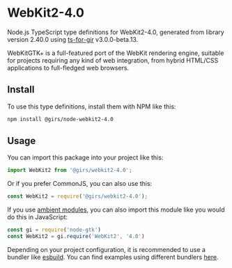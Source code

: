 
# WebKit2-4.0

Node.js TypeScript type definitions for WebKit2-4.0, generated from library version 2.40.0 using [ts-for-gir](https://github.com/gjsify/ts-for-gjs) v3.0.0-beta.13.

WebKitGTK+ is a full-featured port of the WebKit rendering engine, suitable for projects requiring any kind of web integration, from hybrid HTML/CSS applications to full-fledged web browsers.

## Install

To use this type definitions, install them with NPM like this:
```bash
npm install @girs/node-webkit2-4.0
```

## Usage

You can import this package into your project like this:
```ts
import WebKit2 from '@girs/webkit2-4.0';
```

Or if you prefer CommonJS, you can also use this:
```ts
const WebKit2 = require('@girs/webkit2-4.0');
```

If you use [ambient modules](https://github.com/gjsify/ts-for-gir/tree/main/packages/cli#ambient-modules), you can also import this module like you would do this in JavaScript:

```ts
const gi = require('node-gtk')
const WebKit2 = gi.require('WebKit2', '4.0')
```

Depending on your project configuration, it is recommended to use a bundler like [esbuild](https://esbuild.github.io/). You can find examples using different bundlers [here](https://github.com/gjsify/ts-for-gir/tree/main/examples).